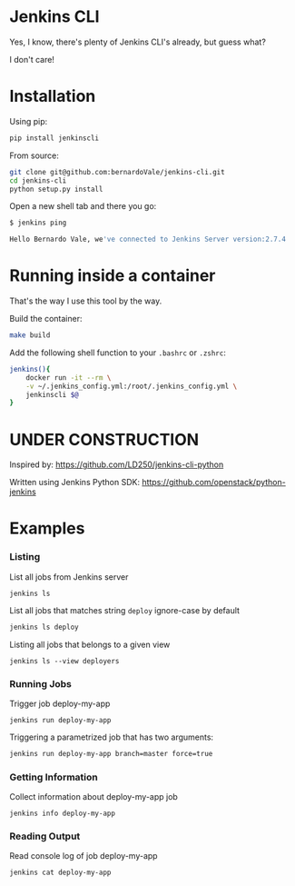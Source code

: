 Jenkins CLI
=====

Yes, I know, there's plenty of Jenkins CLI's already, but guess what?

I don't care!


# Installation

Using pip:
```bash
pip install jenkinscli
```

From source:
```bash
git clone git@github.com:bernardoVale/jenkins-cli.git
cd jenkins-cli
python setup.py install
```

Open a new shell tab and there you go:
```bash
$ jenkins ping

Hello Bernardo Vale, we've connected to Jenkins Server version:2.7.4
```

# Running inside a container

That's the way I use this tool by the way. 

Build the container:

```bash
make build
```

Add the following shell function to your `.bashrc` or `.zshrc`:

```bash
jenkins(){
    docker run -it --rm \
    -v ~/.jenkins_config.yml:/root/.jenkins_config.yml \
    jenkinscli $@
}
```

# UNDER CONSTRUCTION

Inspired by: https://github.com/LD250/jenkins-cli-python

Written using Jenkins Python SDK: https://github.com/openstack/python-jenkins


# Examples


### Listing

List all jobs from Jenkins server
```
jenkins ls
```
List all jobs that matches string `deploy` ignore-case by default

```bash
jenkins ls deploy
```

Listing all jobs that belongs to a given view
```
jenkins ls --view deployers
```


### Running Jobs

Trigger job deploy-my-app

```
jenkins run deploy-my-app
```

Triggering a parametrized job that has two arguments:

```bash
jenkins run deploy-my-app branch=master force=true
```

### Getting Information

Collect information about deploy-my-app job

```
jenkins info deploy-my-app
```

### Reading Output

Read console log of job deploy-my-app

```
jenkins cat deploy-my-app
```